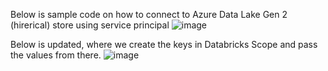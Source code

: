 
Below is sample code on how to connect to Azure Data Lake Gen 2 (hirerical) store using service principal
![image](https://user-images.githubusercontent.com/6425536/135773970-901c3f95-f941-49e6-81c3-5c946fb096e3.png)

Below is updated, where we create the keys in Databricks Scope and pass the values from there.
![image](https://user-images.githubusercontent.com/6425536/135774033-bf94a8dc-cdef-44c2-83c0-7137d34dc626.png)
